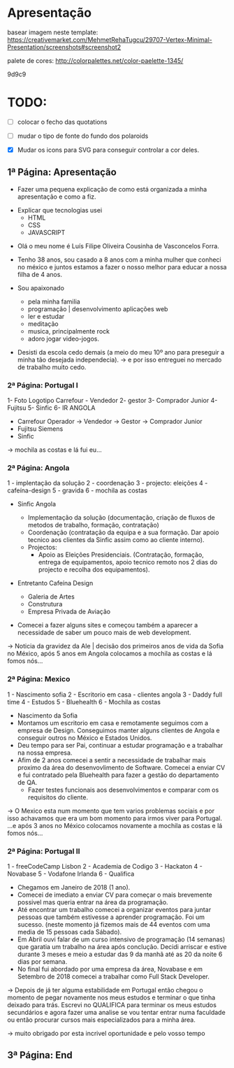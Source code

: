 # Apresentação

basear imagem neste template:
https://creativemarket.com/MehmetRehaTugcu/29707-Vertex-Minimal-Presentation/screenshots#screenshot2

palete de cores:
http://colorpalettes.net/color-paelette-1345/

9d9c9

# TODO:

- [ ] colocar o fecho das quotations
- [ ] mudar o tipo de fonte do fundo dos polaroids
- [x] Mudar os icons para SVG para conseguir controlar a cor deles.


## 1ª Página: Apresentação
* Fazer uma pequena explicação de como está organizada a minha apresentação e como a fiz.
- Explicar que tecnologias usei
    - HTML
    - CSS
    - JAVASCRIPT

* Olá o meu nome é Luís Filipe Oliveira Cousinha de Vasconcelos Forra.
* Tenho 38 anos, sou casado a 8 anos com a minha mulher que conheci no méxico e juntos estamos a fazer o nosso melhor para educar a nossa filha de 4 anos.
* Sou apaixonado
    - pela minha familia
    - programação | desenvolvimento aplicações web
    - ler e estudar
    - meditação
    - musica, principalmente rock
    - adoro jogar video-jogos.

* Desisti da escola cedo demais (a meio do meu 10º ano para preseguir a minha tão desejada independecia).
-> e por isso entreguei no mercado de trabalho muito cedo.

### 2ª Página: Portugal I

1- Foto Logotipo Carrefour - Vendedor
2- gestor
3- Comprador Junior
4- Fujitsu
5- Sinfic
6- IR ANGOLA

* Carrefour Operador -> Vendedor -> Gestor -> Comprador Junior
* Fujitsu Siemens
* Sinfic

-> mochila as costas e lá fui eu...

### 2ª Página: Angola

1 - implentação da solução
2 - coordenação
3 - projecto: eleições
4 - cafeína-design
5 - gravida
6 - mochila as costas

* Sinfic Angola
    - Implementação da solução (documentação, criação de fluxos de metodos de trabalho, formação, contratação)
    - Coordenação (contratação da equipa e a sua formação. Dar apoio tecnico aos clientes da Sinfic assim como ao cliente interno).
    - Projectos: 
        * Apoio as Eleições Presidenciais. 
        (Contratação, formação, entrega de equipamentos, apoio tecnico remoto nos 2 dias do projecto e recolha dos equipamentos).

* Entretanto Cafeína Design
    - Galeria de Artes
    - Construtura
    - Empresa Privada de Aviação
* Comecei a fazer alguns sites e começou também a aparecer a necessidade de saber um pouco mais de web development.

-> Noticia da gravidez da Ale | decisão dos primeiros anos de vida da Sofia no México,
após 5 anos em Angola colocamos a mochila as costas e lá fomos nós... 

### 2ª Página: Mexico

1 - Nascimento sofia
2 - Escritorio em casa - clientes angola
3 - Daddy full time
4 - Estudos
5 - Bluehealth
6 - Mochila as costas

* Nascimento da Sofia
* Montamos um escritorio em casa e remotamente seguimos com a empresa de Design. Conseguimos manter alguns clientes de Angola e conseguir outros no México e Estados Unidos. 
* Deu tempo para ser Pai, continuar a estudar programação e a trabalhar na nossa empresa.
* Afim de 2 anos comecei a sentir a necessidade de trabalhar mais proximo da área do desenvovlimento de Software. Comecei a enviar CV e fui contratado pela Bluehealth para fazer a gestão do departamento de QA.
    - Fazer testes funcionais aos desenvolvimentos e comparar com os requisitos do cliente.

-> O Mexico esta num momento que tem varios problemas sociais e por isso achavamos que era um bom momento para irmos viver para Portugal.
...e após 3 anos no México colocamos novamente a mochila as costas e lá fomos nós... 

### 2ª Página: Portugal II

1 - freeCodeCamp Lisbon
2 - Academia de Codigo
3 - Hackaton
4 - Novabase
5 - Vodafone Irlanda
6 - Qualifica

* Chegamos em Janeiro de 2018 (1 ano).
* Comecei de imediato a enviar CV para começar o mais brevemente possivel mas queria entrar na área da programação.
* Até encontrar um trabalho comecei a organizar eventos para juntar pessoas que também estivesse a aprender programação. Foi um sucesso. (neste momento já fizemos mais de 44 eventos com uma media de 15 pessoas cada Sábado).
* Em Abril ouvi falar de um curso intensivo de programação (14 semanas) que garatia um trabalho na área após conclução. Decidi arriscar e estive durante 3 meses e meio a estudar das 9 da manhã até as 20 da noite 6 dias por semana.
* No final fui abordado por uma empresa da área, Novabase e em Setembro de 2018 comecei a trabalhar como Full Stack Developer.

-> Depois de já ter alguma estabilidade em Portugal então chegou o momento de pegar novamente nos meus estudos e terminar o que tinha deixado para trás. Escrevi no QUALIFICA para terminar os meus estudos secundários e agora fazer uma analise se vou tentar entrar numa faculdade ou então procurar cursos mais especializados para a minha área.

-> muito obrigado por esta incrivel oportunidade e pelo vosso tempo

## 3ª Página: End